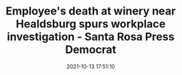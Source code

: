 ---
"title": "Employee's death at winery near Healdsburg spurs workplace investigation - Santa Rosa Press Democrat"
"date": "2021-10-13 17:51:10"
"feed_name": "GOOGLENEWSINDUSTRIAL"
"feed_website": "https://news.google.com/search?q=industrial%2Bincident&hl=en-US&gl=US&ceid=US:en"
"feed_rss": "https://news.google.com/rss/search?q=industrial%2Bincident&hl=en-US&gl=US&ceid=US:en"
"link": "https://www.pressdemocrat.com/article/news/employees-death-at-winery-near-healdsburg-spurs-workplace-investigation/"
"source": "{'href': 'https://www.pressdemocrat.com', 'title': 'Santa Rosa Press Democrat'}"
"file": "_posts/2021-1-1-50cc795b991c57a05c81cd9a8f378cdb639a3df1.md"
"accident": "1"
"drilling": "0"
"dead": "1"
"injured": "0"
"arrested": "0"
"place": "healdsburg"
"where": "unknown site"
"causes": "unknown"
"place_uri": "http://en.wikipedia.org/wiki/Healdsburg%2C_California"
---